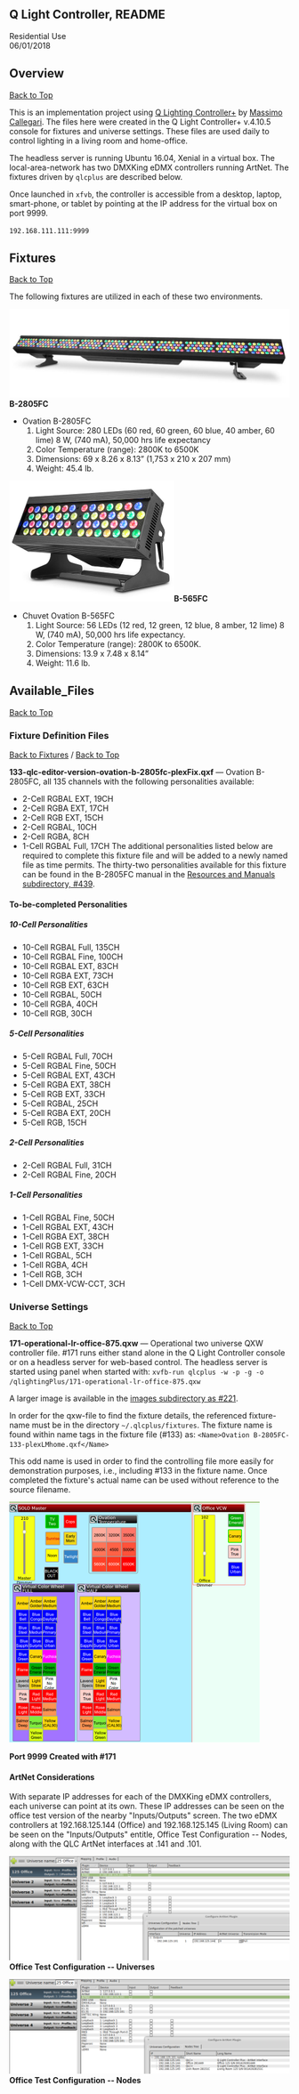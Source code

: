 ## Q Light Controller, README  

Residential Use  
06/01/2018

## Overview

[Back to Top](#top)

This is an implementation project using [Q Lighting Controller+](http://www.qlcplus.org) by [Massimo Callegari](https://github.com/mcallegari).  The files here were created in the Q Light Controller+ v.4.10.5 console for fixtures and universe settings. These files are used daily to control lighting in a living room and home-office.

The headless server is running Ubuntu 16.04, Xenial in a virtual box.  The local-area-network has two DMXKing eDMX controllers running ArtNet.  The fixtures driven by `qlcplus` are described below.

Once launched in `xfvb`, the controller is accessible from a desktop, laptop, smart-phone, or tablet by pointing at the IP address for the virtual box on port 9999.

`192.168.111.111:9999`

## Fixtures

[Back to Top](#top)

The following fixtures are utilized in each of these two environments.

[![B-2805FC](./images/458-b2805-594x187.png)](http://www.guitarcenter.com/CHAUVET-Professional/Ovation-B-2805FC-RGBAL-LED-Batten-Style-Bar-Wash-Light-1500000047800.gc)**B-2805FC**

-   Ovation B-2805FC
    1.  Light Source: 280 LEDs (60 red, 60 green, 60 blue, 40 amber,
        60 lime) 8 W, (740 mA), 50,000 hrs life expectancy
    2.  Color Temperature (range): 2800K to 6500K
    3.  Dimensions: 69 x 8.26 x 8.13” (1,753 x 210 x 207 mm)
    4.  Weight: 45.4 lb.

![B-565FC](./images/463-b565fc-296x217.png)**B-565FC**
-   Chuvet Ovation B-565FC
    1.  Light Source: 56 LEDs (12 red, 12 green, 12 blue, 8 amber,
        12 lime) 8 W, (740 mA), 50,000 hrs life expectancy.
    2.  Color Temperature (range): 2800K to 6500K.
    3.  Dimensions: 13.9 x 7.48 x 8.14”
    4.  Weight: 11.6 lb.


## Available\_Files

[Back to Top](#top)


### Fixture Definition Files

[Back to Fixtures](#fixtures) / [Back to Top](#top)

**133-qlc-editor-version-ovation-b-2805fc-plexFix.qxf** — Ovation B-2805FC, all 135 channels with the following personalities available:
-   2-Cell RGBAL EXT, 19CH
-   2-Cell RGBA EXT, 17CH
-   2-Cell RGB EXT, 15CH
-   2-Cell RGBAL, 10CH
-   2-Cell RGBA, 8CH
-   1-Cell RGBAL Full, 17CH
The additional personalities listed below are required to complete this fixture file and will be added to a newly named file as time permits.  The thirty-two personalities available for this fixture can be found in the B-2805FC manual in the [Resources and Manuals subdirectory, \#439](./resources-and-manuals/).

#### To-be-completed Personalities

##### 10-Cell Personalities
-   10-Cell RGBAL Full, 135CH
-   10-Cell RGBAL Fine, 100CH
-   10-Cell RGBAL EXT, 83CH
-   10-Cell RGBA EXT, 73CH
-   10-Cell RGB EXT, 63CH
-   10-Cell RGBAL, 50CH
-   10-Cell RGBA, 40CH
-   10-Cell RGB, 30CH
##### 5-Cell Personalities
-   5-Cell RGBAL Full, 70CH
-   5-Cell RGBAL Fine, 50CH
-   5-Cell RGBAL EXT, 43CH
-   5-Cell RGBA EXT, 38CH
-   5-Cell RGB EXT, 33CH
-   5-Cell RGBAL, 25CH
-   5-Cell RGBA EXT, 20CH
-   5-Cell RGB, 15CH
##### 2-Cell Personalities
-   2-Cell RGBAL Full, 31CH
-   2-Cell RGBAL Fine, 20CH
##### 1-Cell Personalities
-   1-Cell RGBAL Fine, 50CH
-   1-Cell RGBAL EXT, 43CH
-   1-Cell RGBA EXT, 38CH
-   1-Cell RGB EXT, 33CH
-   1-Cell RGBAL, 5CH
-   1-Cell RGBA, 4CH
-   1-Cell RGB, 3CH
-   1-Cell DMX-VCW-CCT, 3CH


### Universe Settings

[Back to Top](#top)

**171-operational-lr-office-875.qxw** — Operational two universe QXW controller file.  \#171 runs either stand alone in the Q Light Controller console or on a headless server for web-based control.  The headless server is started using  panel when started with: 
`xvfb-run qlcplus -w -p -g -o /qlightingPlus/171-operational-lr-office-875.qxw`

A larger image is available in the [images subdirectory as \#221](./images/221-qlcplus-controller.png).  

In order for the qxw-file to find the fixture details, the referenced fixture-name must be in the directory `~/.qlcplus/fixtures`.  The fixture name is found within name tags in the fixture file (\#133) as: 
`<Name>Ovation B-2805FC-133-plexLMhome.qxf</Name>`

This odd name is used in order to find the controlling file more easily for demonstration purposes, i.e., including \#133 in the fixture name.  Once completed the fixture's actual name can be used without reference to the source filename.

![Port:9999](./images/222-qlcplus-controller-450px.png)

**Port 9999 Created with \#171**

#### ArtNet Considerations
With separate IP  addresses for each of the DMXKing eDMX controllers, each universe can point at its own.  These IP addresses can be seen on the office test version of the nearby "Inputs/Outputs" screen.  The two eDMX controllers at 192.168.125.144 (Office) and 192.168.125.145 (Living Room) can be seen on the "Inputs/Outputs" entitle, Office Test Configuration -- Nodes, along with the QLC ArtNet interfaces at .141 and .101.




![Universes](./images/553-ard-125-office-universe-configuration.png)**Office Test Configuration -- Universes**

![Nodes](./images/554-ard--125-office-nodes-tree.png)**Office Test Configuration -- Nodes**













